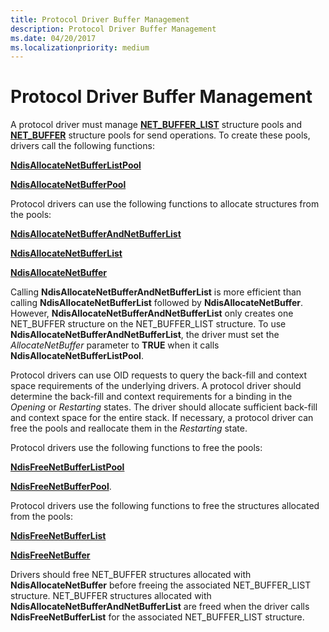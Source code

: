 ```yaml
---
title: Protocol Driver Buffer Management
description: Protocol Driver Buffer Management
ms.date: 04/20/2017
ms.localizationpriority: medium
---
```


# Protocol Driver Buffer Management





A protocol driver must manage [**NET\_BUFFER\_LIST**](/windows-hardware/drivers/ddi/nbl/ns-nbl-net_buffer_list) structure pools and [**NET\_BUFFER**](/windows-hardware/drivers/ddi/nbl/ns-nbl-net_buffer) structure pools for send operations. To create these pools, drivers call the following functions:

[**NdisAllocateNetBufferListPool**](/windows-hardware/drivers/ddi/nblapi/nf-nblapi-ndisallocatenetbufferlistpool)

[**NdisAllocateNetBufferPool**](/windows-hardware/drivers/ddi/nblapi/nf-nblapi-ndisallocatenetbufferpool)

Protocol drivers can use the following functions to allocate structures from the pools:

[**NdisAllocateNetBufferAndNetBufferList**](/windows-hardware/drivers/ddi/nblapi/nf-nblapi-ndisallocatenetbufferandnetbufferlist)

[**NdisAllocateNetBufferList**](/windows-hardware/drivers/ddi/nblapi/nf-nblapi-ndisallocatenetbufferlist)

[**NdisAllocateNetBuffer**](/windows-hardware/drivers/ddi/nblapi/nf-nblapi-ndisallocatenetbuffer)

Calling **NdisAllocateNetBufferAndNetBufferList** is more efficient than calling **NdisAllocateNetBufferList** followed by **NdisAllocateNetBuffer**. However, **NdisAllocateNetBufferAndNetBufferList** only creates one NET\_BUFFER structure on the NET\_BUFFER\_LIST structure. To use **NdisAllocateNetBufferAndNetBufferList**, the driver must set the *AllocateNetBuffer* parameter to **TRUE** when it calls **NdisAllocateNetBufferListPool**.

Protocol drivers can use OID requests to query the back-fill and context space requirements of the underlying drivers. A protocol driver should determine the back-fill and context requirements for a binding in the *Opening* or *Restarting* states. The driver should allocate sufficient back-fill and context space for the entire stack. If necessary, a protocol driver can free the pools and reallocate them in the *Restarting* state.

Protocol drivers use the following functions to free the pools:

[**NdisFreeNetBufferListPool**](/windows-hardware/drivers/ddi/nblapi/nf-nblapi-ndisfreenetbufferlistpool)

[**NdisFreeNetBufferPool**](/windows-hardware/drivers/ddi/nblapi/nf-nblapi-ndisfreenetbufferpool).

Protocol drivers use the following functions to free the structures allocated from the pools:

[**NdisFreeNetBufferList**](/windows-hardware/drivers/ddi/nblapi/nf-nblapi-ndisfreenetbufferlist)

[**NdisFreeNetBuffer**](/windows-hardware/drivers/ddi/nblapi/nf-nblapi-ndisfreenetbuffer)

Drivers should free NET\_BUFFER structures allocated with **NdisAllocateNetBuffer** before freeing the associated NET\_BUFFER\_LIST structure. NET\_BUFFER structures allocated with **NdisAllocateNetBufferAndNetBufferList** are freed when the driver calls **NdisFreeNetBufferList** for the associated NET\_BUFFER\_LIST structure.

 

